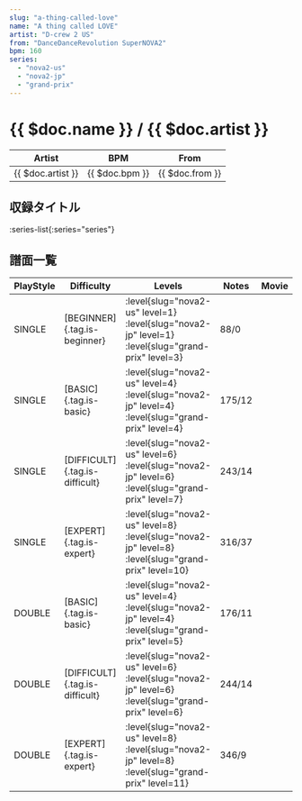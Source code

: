 ```yaml
---
slug: "a-thing-called-love"
name: "A thing called LOVE"
artist: "D-crew 2 US"
from: "DanceDanceRevolution SuperNOVA2"
bpm: 160
series:
  - "nova2-us"
  - "nova2-jp"
  - "grand-prix"
---
```


# {{ $doc.name }} / {{ $doc.artist }}

|Artist|BPM|From|
|------|---|----|
|{{ $doc.artist }}|{{ $doc.bpm }}|{{ $doc.from }}|

## 収録タイトル

:series-list{:series="series"}

## 譜面一覧

|PlayStyle|Difficulty|Levels|Notes|Movie|
|---------|----------|------|-----|-----|
|SINGLE|[BEGINNER]{.tag.is-beginner}|<div class="field is-grouped is-grouped-multiline"> :level{slug="nova2-us" level=1} :level{slug="nova2-jp" level=1} :level{slug="grand-prix" level=3}</div>|88/0||
|SINGLE|[BASIC]{.tag.is-basic}|<div class="field is-grouped is-grouped-multiline"> :level{slug="nova2-us" level=4} :level{slug="nova2-jp" level=4} :level{slug="grand-prix" level=4}</div>|175/12||
|SINGLE|[DIFFICULT]{.tag.is-difficult}|<div class="field is-grouped is-grouped-multiline"> :level{slug="nova2-us" level=6} :level{slug="nova2-jp" level=6} :level{slug="grand-prix" level=7}</div>|243/14||
|SINGLE|[EXPERT]{.tag.is-expert}|<div class="field is-grouped is-grouped-multiline"> :level{slug="nova2-us" level=8} :level{slug="nova2-jp" level=8} :level{slug="grand-prix" level=10}</div>|316/37||
|DOUBLE|[BASIC]{.tag.is-basic}|<div class="field is-grouped is-grouped-multiline"> :level{slug="nova2-us" level=4} :level{slug="nova2-jp" level=4} :level{slug="grand-prix" level=5}</div>|176/11||
|DOUBLE|[DIFFICULT]{.tag.is-difficult}|<div class="field is-grouped is-grouped-multiline"> :level{slug="nova2-us" level=6} :level{slug="nova2-jp" level=6} :level{slug="grand-prix" level=6}</div>|244/14||
|DOUBLE|[EXPERT]{.tag.is-expert}|<div class="field is-grouped is-grouped-multiline"> :level{slug="nova2-us" level=8} :level{slug="nova2-jp" level=8} :level{slug="grand-prix" level=11}</div>|346/9||
